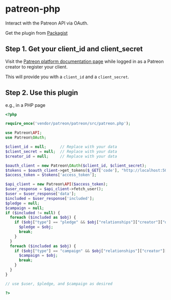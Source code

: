 # patreon-php
Interact with the Patreon API via OAuth.

Get the plugin from [Packagist](https://packagist.org/packages/patreon/patreon)

Step 1. Get your client_id and client_secret
---
Visit the [Patreon platform documentation page](https://www.patreon.com/platform/documentation)
while logged in as a Patreon creator to register your client.

This will provide you with a `client_id` and a `client_secret`.

Step 2. Use this plugin
---
e.g., in a PHP page
```php
<?php

require_once('vendor/patreon/patreon/src/patreon.php');

use Patreon\API;
use Patreon\OAuth;

$client_id = null;      // Replace with your data
$client_secret = null;  // Replace with your data
$creator_id = null;     // Replace with your data

$oauth_client = new Patreon\OAuth($client_id, $client_secret);
$tokens = $oauth_client->get_tokens($_GET['code'], "http://localhost:5000/oauth/redirect");
$access_token = $tokens['access_token'];

$api_client = new Patreon\API($access_token);
$user_response = $api_client->fetch_user();
$user = $user_response['data'];
$included = $user_response['included'];
$pledge = null;
$campaign = null;
if ($included != null) {
  foreach ($included as $obj) {
    if ($obj["type"] == "pledge" && $obj["relationships"]["creator"]["data"]["id"] == $creator_id) {
      $pledge = $obj;
      break;
    }
  }
  foreach ($included as $obj) {
    if ($obj["type"] == "campaign" && $obj["relationships"]["creator"]["data"]["id"] == $creator_id) {
      $campaign = $obj;
      break;
    }
  }
}

// use $user, $pledge, and $campaign as desired

?>
```
